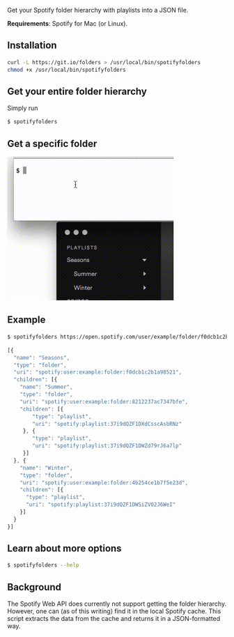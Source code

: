 Get your Spotify folder hierarchy with playlists into a JSON file.

**Requirements**: Spotify for Mac (or Linux).

## Installation
```sh
curl -L https://git.io/folders > /usr/local/bin/spotifyfolders
chmod +x /usr/local/bin/spotifyfolders
```

## Get your entire folder hierarchy

Simply run

```sh
$ spotifyfolders
```

## Get a specific folder
![Get a specific folder](tutorial.gif)

## Example
```sh
$ spotifyfolders https://open.spotify.com/user/example/folder/f0dcb1c2b1a98521
```
```js
[{
  "name": "Seasons",
  "type": "folder",
  "uri": "spotify:user:example:folder:f0dcb1c2b1a98521",
  "children": [{
    "name": "Summer",
    "type": "folder",
    "uri": "spotify:user:example:folder:8212237ac7347bfe",
    "children": [{
        "type": "playlist",
        "uri": "spotify:playlist:37i9dQZF1DXdCsscAsbRNz"
     }, {
        "type": "playlist",
        "uri": "spotify:playlist:37i9dQZF1DWZd79rJ6a7lp"
     }]
  }, {
    "name": "Winter",
    "type": "folder",
    "uri": "spotify:user:example:folder:4b254ce1b7f5e23d",
    "children": [{
      "type": "playlist",
      "uri": "spotify:playlist:37i9dQZF1DWSiZVO2J6WeI"
    }]
  }
}]
```

## Learn about more options

```sh
$ spotifyfolders --help
```

## Background
The Spotify Web API does currently not support getting the folder hierarchy. However, one can (as of this writing) find it in the local Spotify cache. This script extracts the data from the cache and returns it in a JSON-formatted way.
